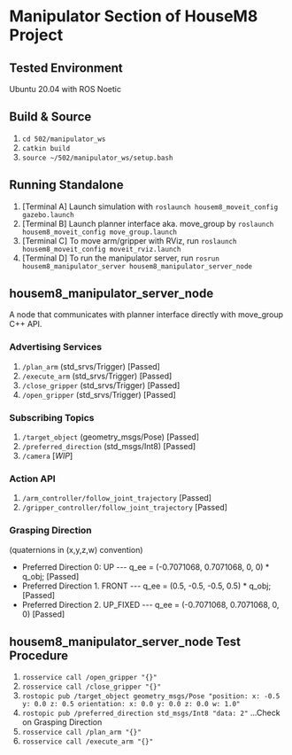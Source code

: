 # Manipulator Section of HouseM8 Project

## Tested Environment
Ubuntu 20.04 with ROS Noetic

## Build & Source
1. `cd 502/manipulator_ws`
2. `catkin build`
3. `source ~/502/manipulator_ws/setup.bash`

## Running Standalone
1. [Terminal A] Launch simulation with `roslaunch housem8_moveit_config gazebo.launch`
2. [Terminal B] Launch planner interface aka. move_group by `roslaunch housem8_moveit_config move_group.launch`
3. [Terminal C] To move arm/gripper with RViz, run `roslaunch housem8_moveit_config moveit_rviz.launch`
4. [Terminal D] To run the manipulator server, run `rosrun housem8_manipulator_server housem8_manipulator_server_node`

## housem8_manipulator_server_node
A node that communicates with planner interface directly with move_group C++ API.

### Advertising Services
1. `/plan_arm` (std_srvs/Trigger) [Passed]
2. `/execute_arm` (std_srvs/Trigger) [Passed]
3. `/close_gripper` (std_srvs/Trigger) [Passed]
4. `/open_gripper` (std_srvs/Trigger) [Passed]

### Subscribing Topics
1. `/target_object` (geometry_msgs/Pose) [Passed]
2. `/preferred_direction` (std_msgs/Int8) [Passed]
3. `/camera` [*WIP*]

### Action API
1. `/arm_controller/follow_joint_trajectory` [Passed]
2. `/gripper_controller/follow_joint_trajectory` [Passed]

### Grasping Direction
(quaternions in (x,y,z,w) convention)
- Preferred Direction 0: UP --- q_ee = (-0.7071068, 0.7071068, 0, 0) * q_obj; [Passed]
- Preferred Direction 1. FRONT --- q_ee = (0.5, -0.5, -0.5, 0.5) * q_obj; [Passed]
- Preferred Direction 2. UP_FIXED --- q_ee = (-0.7071068, 0.7071068, 0, 0) [Passed]

## housem8_manipulator_server_node Test Procedure
1. `rosservice call /open_gripper "{}"`
2. `rosservice call /close_gripper "{}"`
3. `rostopic pub /target_object geometry_msgs/Pose "position:
  x: -0.5
  y: 0.0
  z: 0.5
orientation:
  x: 0.0
  y: 0.0
  z: 0.0
  w: 1.0"`
4. `rostopic pub /preferred_direction std_msgs/Int8 "data: 2"` ...Check on Grasping Direction
5. `rosservice call /plan_arm "{}"`
6. `rosservice call /execute_arm "{}"`
